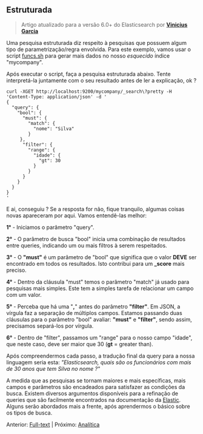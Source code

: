 ## Estruturada

> Artigo atualizado para a versão 6.0+ do Elasticsearch por __[Vinicius Garcia](https://github.com/vinicius3w)__

Uma pesquisa estruturada diz respeito à pesquisas que possuem algum tipo de parametrização/regra envolvida. Para este exemplo, vamos usar o script [funcs.sh](/scripts/funcs.sh) para gerar mais dados no nosso _esquecido_ índice "mycompany".

Após executar o script, faça a pesquisa estruturada abaixo. Tente interpretá-la juntamente com o seu resultado antes de ler a explicação, ok ?

```
curl -XGET http://localhost:9200/mycompany/_search\?pretty -H 'Content-Type: application/json' -d '
{
  "query": {
    "bool": {
      "must": {
        "match": {
          "nome": "Silva"
        }
     },
      "filter": {
        "range": {
          "idade": {
            "gt": 30
          }
        }
      }
    }
  }
}
'
```

E ai, conseguiu ? Se a resposta for não, fique tranquilo, algumas coisas novas apareceram por aqui. Vamos entendê-las melhor:

__1°__ - Iniciamos o parâmetro "query".

__2°__ - O parâmetro de busca "bool" inicia uma combinação de resultados entre queries, indicando um ou mais filtros à serem respeitados.

__3°__ - O **"must"** é um parâmetro de "bool" que significa que o valor __DEVE__ ser encontrado em todos os resultados. Isto contribui para um **_score** mais preciso.

__4°__ - Dentro da cláusula "must" temos o parâmetro "match" já usado para pesquisas mais simples. Este tem a simples tarefa de relacionar um campo com um valor.

__5°__ - Perceba que há uma "**,**" antes do parâmetro **"filter"**. Em JSON, a vírgula faz a separação de múltiplos campos. Estamos passando duas cláusulas para o parâmetro "bool" avaliar: **"must"** e **"filter"**, sendo assim, precisamos separá-los por vírgula.

__6°__ - Dentro de "filter", passamos um "range" para o nosso campo "idade", que neste caso, deve ser maior que 30 (**gt** = greater than).

Após compreendermos cada passo, a tradução final da query para a nossa linguagem seria esta:
_"Elasticsearch, quais são os funcionários com mais de 30 anos que tem Silva no nome ?"_

A medida que as pesquisas se tornam maiores e mais específicas, mais campos e parâmetros são encadeados para satisfazer as condições da busca. Existem diversos argumentos disponíveis para a refinação de queries que são facilmente encontrados na documentação da [Elastic](https://www.elastic.co/guide/index.html). Alguns serão abordados mais a frente, após aprendermos o básico sobre os tipos de busca.

Anterior: [Full-text](/pages/full-text.md) | Próximo: [Analítica](/pages/analytics.md)
